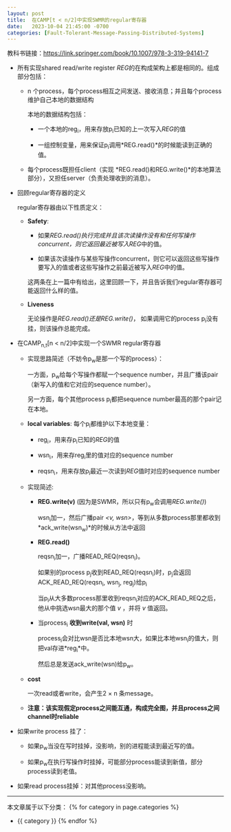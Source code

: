 ```yaml
---
layout: post
title:  在CAMP[t < n/2]中实现SWMR的regular寄存器
date:   2023-10-04 21:45:00 -0700
categories: [Fault-Tolerant-Message-Passing-Distributed-Systems]
---
```


教科书链接：<https://link.springer.com/book/10.1007/978-3-319-94141-7>

- 所有实现shared read/write register *REG*的在构成架构上都是相同的。组成部分包括：

    - n 个process，每个process相互之间发送、接收消息；并且每个process维护自己本地的数据结构

        本地的数据结构包括：

        - 一个本地的reg<sub>i</sub>，用来存放p<sub>i</sub>已知的上一次写入*REG*的值

        - 一组控制变量，用来保证p<sub>i</sub>调用*REG.read()*的时候能读到正确的值。

    - 每个process既担任client（实现 *REG.read()和REG.write()*的本地算法部分），又担任server（负责处理收到的消息）。

- 回顾regular寄存器的定义

    regular寄存器由以下性质定义：

    - **Safety**: 

        - 如果*REG.read()*执行完成并且该次读操作没有和任何写操作concurrent，则它返回最近被写入*REG*中的值。

        - 如果该次读操作与某些写操作concurrent，则它可以返回这些写操作要写入的值或者这些写操作之前最近被写入*REG*中的值。

        这两条在上一篇中有给出，这里回顾一下，并且告诉我们regular寄存器可能返回什么样的值。

    - **Liveness**

        无论操作是*REG.read()*还是*REG.write()*， 如果调用它的process p<sub>i</sub>没有挂，则该操作总能完成。

- 在CAMP<sub>n,t</sub>[n &lt; n/2]中实现一个SWMR regular寄存器

    - 实现思路简述（不妨令p<sub>w</sub>是那一个写的process）：

        一方面，p<sub>w</sub>给每个写操作都赋一个sequence number，并且广播该pair（新写入的值和它对应的sequence number）。

        另一方面，每个其他process p<sub>i</sub>都把sequence number最高的那个pair记在本地。

    - **local variables**: 每个p<sub>i</sub>都维护以下本地变量：

        - reg<sub>i</sub>，用来存p<sub>i</sub>已知的*REG*的值

        - wsn<sub>i</sub>，用来存reg<sub>i</sub>里的值对应的sequence number

        - reqsn<sub>i</sub>，用来存放p<sub>i</sub>最近一次读到*REG*值时对应的sequence number

    - 实现简述:

        - **REG.write(v)** (因为是SWMR，所以只有p<sub>w</sub>会调用*REG.write()*)

            wsn<sub>i</sub>加一，然后广播pair *<v, wsn>*，等到从多数process那里都收到*ack_write(wsn<sub>w</sub>)*的时候从方法中返回

        - **REG.read()**

            reqsn<sub>i</sub>加一，广播READ_REQ(reqsn<sub>i</sub>)。
            
            如果别的process p<sub>j</sub>收到READ_REQ(reqsn<sub>i</sub>)时，p<sub>j</sub>会返回ACK_READ_REQ(reqsn<sub>i</sub>, wsn<sub>j</sub>, reg<sub>j</sub>)给p<sub>i</sub>

            当p<sub>i</sub>从大多数process那里收到reqsn<sub>i</sub>对应的ACK_READ_REQ之后，他从中挑选wsn最大的那个值 *v* ，并将 *v* 值返回。

        - 当process<sub>i</sub> **收到write(val, wsn)** 时

            process<sub>i</sub>会对比wsn是否比本地wsn大，如果比本地wsn<sub>i</sub>的值大，则把val存进*reg<sub>i</sub>*中。

            然后总是发送ack_write(wsn)给p<sub>w</sub>。

    - **cost**

        一次read或者write，会产生2 &times; n 条message。

    - **注意：该实现假定process之间能互通，构成完全图，并且process之间channel时reliable**


- 如果write process 挂了：

    - 如果p<sub>w</sub>当没在写时挂掉，没影响，别的进程能读到最近写的值。

    - 如果p<sub>w</sub>在执行写操作时挂掉，可能部分process能读到新值，部分process读到老值。

- 如果read process挂掉：对其他process没影响。




---
本文章属于以下分类：
{% for category in page.categories %}
- {{ category }}
{% endfor %}
